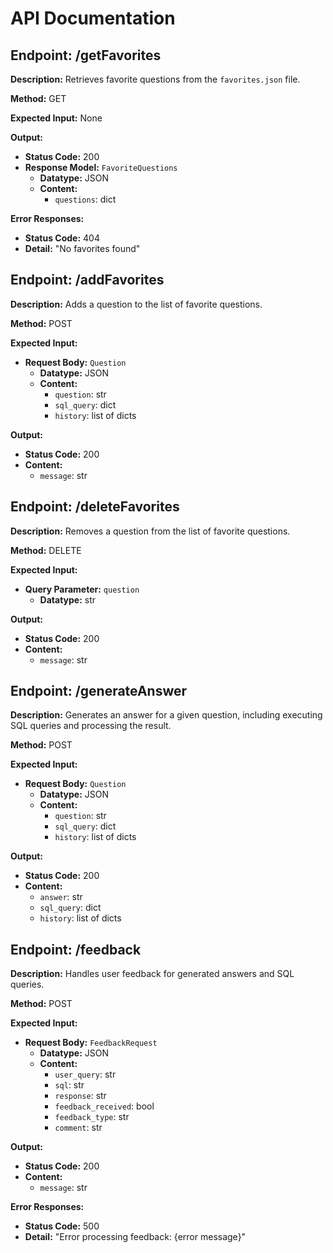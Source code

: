 # API Documentation

## Endpoint: /getFavorites

**Description:**
Retrieves favorite questions from the `favorites.json` file.

**Method:** GET

**Expected Input:** None

**Output:**
- **Status Code:** 200
- **Response Model:** `FavoriteQuestions`
  - **Datatype:** JSON
  - **Content:**
    - `questions`: dict

**Error Responses:**
- **Status Code:** 404
- **Detail:** "No favorites found"

## Endpoint: /addFavorites

**Description:**
Adds a question to the list of favorite questions.

**Method:** POST

**Expected Input:**
- **Request Body:** `Question`
  - **Datatype:** JSON
  - **Content:**
    - `question`: str
    - `sql_query`: dict
    - `history`: list of dicts

**Output:**
- **Status Code:** 200
- **Content:**
  - `message`: str

## Endpoint: /deleteFavorites

**Description:**
Removes a question from the list of favorite questions.

**Method:** DELETE

**Expected Input:**
- **Query Parameter:** `question`
  - **Datatype:** str

**Output:**
- **Status Code:** 200
- **Content:**
  - `message`: str

## Endpoint: /generateAnswer

**Description:**
Generates an answer for a given question, including executing SQL queries and processing the result.

**Method:** POST

**Expected Input:**
- **Request Body:** `Question`
  - **Datatype:** JSON
  - **Content:**
    - `question`: str
    - `sql_query`: dict
    - `history`: list of dicts

**Output:**
- **Status Code:** 200
- **Content:**
  - `answer`: str
  - `sql_query`: dict
  - `history`: list of dicts

## Endpoint: /feedback

**Description:**
Handles user feedback for generated answers and SQL queries.

**Method:** POST

**Expected Input:**
- **Request Body:** `FeedbackRequest`
  - **Datatype:** JSON
  - **Content:**
    - `user_query`: str
    - `sql`: str
    - `response`: str
    - `feedback_received`: bool
    - `feedback_type`: str
    - `comment`: str

**Output:**
- **Status Code:** 200
- **Content:**
  - `message`: str

**Error Responses:**
- **Status Code:** 500
- **Detail:** "Error processing feedback: {error message}"
